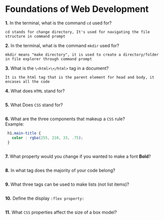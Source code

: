 # Foundations of Web Development

**1.** In the terminal, what is the command `cd` used for?
<!-- enter you answer in the space below -->
```
cd stands for change directory, It's used for navigating the file structure in command prompt
```

**2.** In the terminal, what is the command `mkdir` used for?
<!-- enter you answer in the space below -->
```
mkdir means "make directory", it is used to create a directory/folder in file explorer through command prompt
```

**3.** What is the `\<html>\</html>` tag in a document?
<!-- enter you answer in the space below -->
```
It is the html tag that is the parent element for head and body, it encases all the code
```

**4.** What does `HTML` stand for?
<!-- enter you answer in the space below -->
```

```

**5.** What Does `CSS` stand for?
<!-- enter you answer in the space below -->
```

```

**6.** What are the three components that makeup a `CSS` rule? <br> Example:
```css
 h1.main-title {
   color : rgba(255, 210, 33, .75);
 }
```
<!-- enter you answer in the space below -->
```

```

**7.** What property would you change if you wanted to make a font **Bold**?
<!-- enter you answer in the space below -->
```

```

**8.** In what tag does the majority of your code belong?
<!-- enter you answer in the space below -->
```

```

**9.** What three tags can be used to make lists (not list items)?
<!-- enter you answer in the space below -->
```

```

**10.** Define the display `:flex property:`
<!-- enter you answer in the space below -->
```

```

**11.** What `CSS` properties affect the size of a box model?
<!-- enter you answer in the space below -->
```

```
